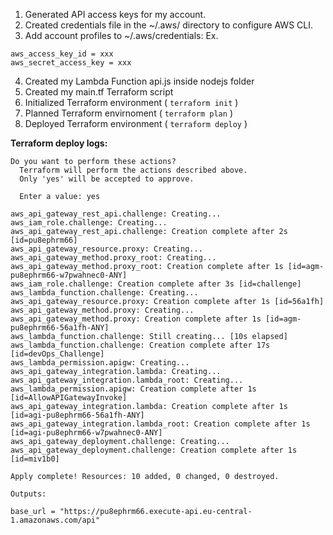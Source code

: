 1. Generated API access keys for my account.
2. Created credentials file in the ~/.aws/ directory to configure AWS CLI.
3. Add account profiles to ~/.aws/credentials: Ex. 
```[default]
aws_access_key_id = xxx
aws_secret_access_key = xxx
```
4. Created my Lambda Function api.js inside nodejs folder
5. Created my main.tf Terraform script
6. Initialized Terraform environment  ( ``` terraform init ``` ) 
7. Planned Terraform envirnoment ( ``` terraform plan ``` )
8. Deployed Terraform environment ( ``` terraform deploy ``` )

**Terraform deploy logs:**
```
Do you want to perform these actions?
  Terraform will perform the actions described above.
  Only 'yes' will be accepted to approve.

  Enter a value: yes

aws_api_gateway_rest_api.challenge: Creating...
aws_iam_role.challenge: Creating...
aws_api_gateway_rest_api.challenge: Creation complete after 2s [id=pu8ephrm66]
aws_api_gateway_resource.proxy: Creating...
aws_api_gateway_method.proxy_root: Creating...
aws_api_gateway_method.proxy_root: Creation complete after 1s [id=agm-pu8ephrm66-w7pwahnec0-ANY]
aws_iam_role.challenge: Creation complete after 3s [id=challenge]
aws_lambda_function.challenge: Creating...
aws_api_gateway_resource.proxy: Creation complete after 1s [id=56a1fh]
aws_api_gateway_method.proxy: Creating...
aws_api_gateway_method.proxy: Creation complete after 1s [id=agm-pu8ephrm66-56a1fh-ANY]
aws_lambda_function.challenge: Still creating... [10s elapsed]
aws_lambda_function.challenge: Creation complete after 17s [id=devOps_Challenge]
aws_lambda_permission.apigw: Creating...
aws_api_gateway_integration.lambda: Creating...
aws_api_gateway_integration.lambda_root: Creating...
aws_lambda_permission.apigw: Creation complete after 1s [id=AllowAPIGatewayInvoke]
aws_api_gateway_integration.lambda: Creation complete after 1s [id=agi-pu8ephrm66-56a1fh-ANY]
aws_api_gateway_integration.lambda_root: Creation complete after 1s [id=agi-pu8ephrm66-w7pwahnec0-ANY]
aws_api_gateway_deployment.challenge: Creating...
aws_api_gateway_deployment.challenge: Creation complete after 1s [id=miv1b0]

Apply complete! Resources: 10 added, 0 changed, 0 destroyed.

Outputs:

base_url = "https://pu8ephrm66.execute-api.eu-central-1.amazonaws.com/api"

```

